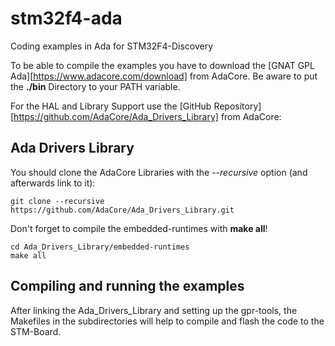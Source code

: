 # stm32f4-ada
Coding examples in Ada for STM32F4-Discovery

To be able to compile the examples you have to download the [GNAT GPL Ada][https://www.adacore.com/download] from AdaCore. Be aware to put the **./bin** Directory to your PATH variable.

For the HAL and Library Support use the [GitHub Repository][https://github.com/AdaCore/Ada_Drivers_Library] from AdaCore:

## Ada Drivers Library
You should clone the AdaCore Libraries with the *--recursive* option (and afterwards link to it):

    git clone --recursive https://github.com/AdaCore/Ada_Drivers_Library.git

Don't forget to compile the embedded-runtimes with **make all**!

	cd Ada_Drivers_Library/embedded-runtimes
    make all

## Compiling and running the examples
After linking the Ada_Drivers_Library and setting up the gpr-tools, the Makefiles in the subdirectories will help to compile and flash the code to the STM-Board.
